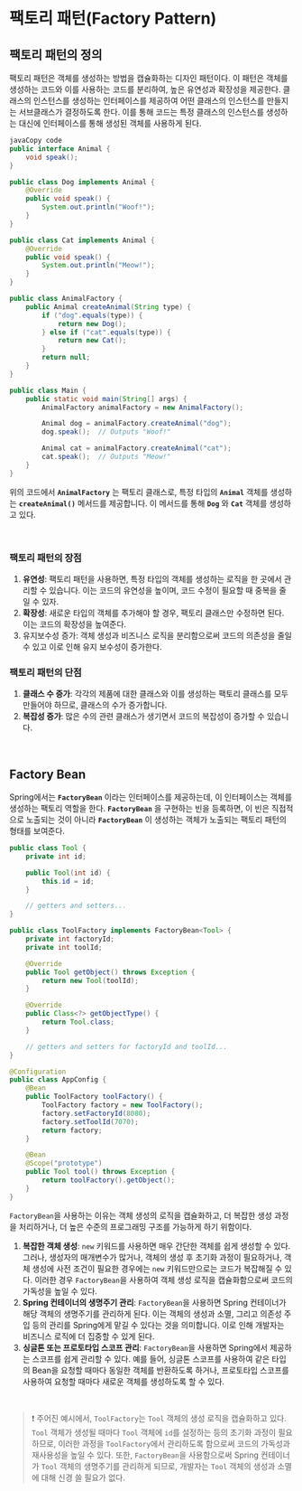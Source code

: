 # 팩토리 패턴(Factory Pattern)


## **팩토리 패턴의 정의**

팩토리 패턴은 객체를 생성하는 방법을 캡슐화하는 디자인 패턴이다. 이 패턴은 객체를 생성하는 코드와 이를 사용하는 코드를 분리하여, 높은 유연성과 확장성을 제공한다. 클래스의 인스턴스를 생성하는 인터페이스를 제공하여 어떤 클래스의 인스턴스를 만들지는 서브클래스가 결정하도록 한다. 이를 통해 코드는 특정 클래스의 인스턴스를 생성하는 대신에 인터페이스를 통해 생성된 객체를 사용하게 된다.

```java
javaCopy code
public interface Animal {
    void speak();
}

public class Dog implements Animal {
    @Override
    public void speak() {
        System.out.println("Woof!");
    }
}

public class Cat implements Animal {
    @Override
    public void speak() {
        System.out.println("Meow!");
    }
}

public class AnimalFactory {
    public Animal createAnimal(String type) {
        if ("dog".equals(type)) {
            return new Dog();
        } else if ("cat".equals(type)) {
            return new Cat();
        }
        return null;
    }
}

public class Main {
    public static void main(String[] args) {
        AnimalFactory animalFactory = new AnimalFactory();

        Animal dog = animalFactory.createAnimal("dog");
        dog.speak();  // Outputs "Woof!"

        Animal cat = animalFactory.createAnimal("cat");
        cat.speak();  // Outputs "Meow!"
    }
}

```

위의 코드에서 **`AnimalFactory`** 는 팩토리 클래스로, 특정 타입의 **`Animal`** 객체를 생성하는 **`createAnimal()`** 메서드를 제공합니다. 이 메서드를 통해 **`Dog`** 와 **`Cat`** 객체를 생성하고 있다.

<br>

### **팩토리 패턴의 장점**

1. **유연성**: 팩토리 패턴을 사용하면, 특정 타입의 객체를 생성하는 로직을 한 곳에서 관리할 수 있습니다. 이는 코드의 유연성을 높이며, 코드 수정이 필요할 때 중복을 줄일 수 있자.
2. **확장성**: 새로운 타입의 객체를 추가해야 할 경우, 팩토리 클래스만 수정하면 된다. 이는 코드의 확장성을 높여준다.
3. 유지보수성 증가: 객체 생성과 비즈니스 로직을 분리함으로써 코드의 의존성을 줄일 수 있고 이로 인해 유지 보수성이 증가한다.

### **팩토리 패턴의 단점**

1. **클래스 수 증가**: 각각의 제품에 대한 클래스와 이를 생성하는 팩토리 클래스를 모두 만들어야 하므로, 클래스의 수가 증가합니다.
2. **복잡성 증가**: 많은 수의 관련 클래스가 생기면서 코드의 복잡성이 증가할 수 있습니다.

<br>

## Factory Bean

Spring에서는 **`FactoryBean`** 이라는 인터페이스를 제공하는데, 이 인터페이스는 객체를 생성하는 팩토리 역할을 한다. **`FactoryBean`** 을 구현하는 빈을 등록하면, 이 빈은 직접적으로 노출되는 것이 아니라 **`FactoryBean`** 이 생성하는 객체가 노출되는 팩토리 패턴의 형태를 보여준다.


```java
public class Tool {
    private int id;

    public Tool(int id) {
        this.id = id;
    }

    // getters and setters...
}

public class ToolFactory implements FactoryBean<Tool> {
    private int factoryId;
    private int toolId;

    @Override
    public Tool getObject() throws Exception {
        return new Tool(toolId);
    }

    @Override
    public Class<?> getObjectType() {
        return Tool.class;
    }

    // getters and setters for factoryId and toolId...
}

@Configuration
public class AppConfig {
    @Bean
    public ToolFactory toolFactory() {
        ToolFactory factory = new ToolFactory();
        factory.setFactoryId(8080);
        factory.setToolId(7070);
        return factory;
    }

    @Bean
    @Scope("prototype")
    public Tool tool() throws Exception {
        return toolFactory().getObject();
    }
}

```

`FactoryBean`을 사용하는 이유는 객체 생성의 로직을 캡슐화하고, 더 복잡한 생성 과정을 처리하거나, 더 높은 수준의 프로그래밍 구조를 가능하게 하기 위함이다.

1. **복잡한 객체 생성**: `new` 키워드를 사용하면 매우 간단한 객체를 쉽게 생성할 수 있다. 그러나, 생성자의 매개변수가 많거나, 객체의 생성 후 초기화 과정이 필요하거나, 객체 생성에 사전 조건이 필요한 경우에는 `new` 키워드만으로는 코드가 복잡해질 수 있다. 이러한 경우 `FactoryBean`을 사용하여 객체 생성 로직을 캡슐화함으로써 코드의 가독성을 높일 수 있다.
2. **Spring 컨테이너의 생명주기 관리**: `FactoryBean`을 사용하면 Spring 컨테이너가 해당 객체의 생명주기를 관리하게 된다. 이는 객체의 생성과 소멸, 그리고 의존성 주입 등의 관리를 Spring에게 맡길 수 있다는 것을 의미합니다. 이로 인해 개발자는 비즈니스 로직에 더 집중할 수 있게 된다.
3. **싱글톤 또는 프로토타입 스코프 관리**: `FactoryBean`을 사용하면 Spring에서 제공하는 스코프를 쉽게 관리할 수 있다. 예를 들어, 싱글톤 스코프를 사용하여 같은 타입의 Bean을 요청할 때마다 동일한 객체를 반환하도록 하거나, 프로토타입 스코프를 사용하여 요청할 때마다 새로운 객체를 생성하도록 할 수 있다.  

<br>

> ❗ 주어진 예시에서, `ToolFactory`는 `Tool` 객체의 생성 로직을 캡슐화하고 있다. `Tool` 객체가 생성될 때마다 `Tool` 객체에 `id`를 설정하는 등의 초기화 과정이 필요하므로, 이러한 과정을 `ToolFactory`에서 관리하도록 함으로써 코드의 가독성과 재사용성을 높일 수 있다. 또한, `FactoryBean`을 사용함으로써 Spring 컨테이너가 `Tool` 객체의 생명주기를 관리하게 되므로, 개발자는 `Tool` 객체의 생성과 소멸에 대해 신경 쓸 필요가 없다.
